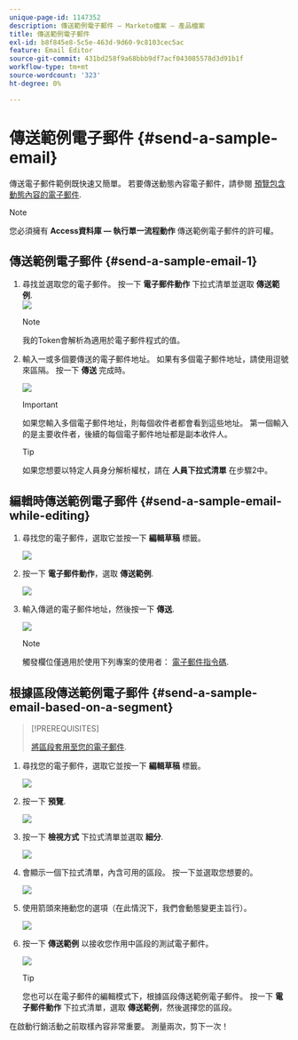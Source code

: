 ```yaml
---
unique-page-id: 1147352
description: 傳送範例電子郵件 — Marketo檔案 — 產品檔案
title: 傳送範例電子郵件
exl-id: b8f845e8-5c5e-463d-9d60-9c8103cec5ac
feature: Email Editor
source-git-commit: 431bd258f9a68bbb9df7acf043085578d3d91b1f
workflow-type: tm+mt
source-wordcount: '323'
ht-degree: 0%

---
```


# 傳送範例電子郵件 {#send-a-sample-email}

傳送電子郵件範例既快速又簡單。 若要傳送動態內容電子郵件，請參閱 [預覽包含動態內容的電子郵件](/help/marketo/product-docs/email-marketing/general/functions-in-the-editor/preview-an-email-with-dynamic-content.md).

>[!NOTE]
>
>您必須擁有 **Access資料庫 — 執行單一流程動作** 傳送範例電子郵件的許可權。

## 傳送範例電子郵件 {#send-a-sample-email-1}

1. 尋找並選取您的電子郵件。 按一下 **電子郵件動作** 下拉式清單並選取 **傳送範例**.\
   ![](assets/one-281-29.jpg)

   >[!NOTE]
   >
   >我的Token會解析為適用於電子郵件程式的值。

1. 輸入一或多個要傳送的電子郵件地址。 如果有多個電子郵件地址，請使用逗號來區隔。 按一下 **傳送** 完成時。

   ![](assets/two.png)

   >[!IMPORTANT]
   >
   >如果您輸入多個電子郵件地址，則每個收件者都會看到這些地址。 第一個輸入的是主要收件者，後續的每個電子郵件地址都是副本收件人。

   >[!TIP]
   >
   >如果您想要以特定人員身分解析權杖，請在 **人員下拉式清單** 在步驟2中。

## 編輯時傳送範例電子郵件 {#send-a-sample-email-while-editing}

1. 尋找您的電子郵件，選取它並按一下 **編輯草稿** 標籤。

   ![](assets/three-281-29.jpg)

1. 按一下 **電子郵件動作**，選取 **傳送範例**.

   ![](assets/four.png)

1. 輸入傳遞的電子郵件地址，然後按一下 **傳送**.

   ![](assets/two.png)

   >[!NOTE]
   >
   >觸發欄位僅適用於使用下列專案的使用者： [電子郵件指令碼](https://developers.marketo.com/documentation/velocity-script/).

## 根據區段傳送範例電子郵件 {#send-a-sample-email-based-on-a-segment}

>[!PREREQUISITES]
>
>[將區段套用至您的電子郵件](/help/marketo/product-docs/email-marketing/general/functions-in-the-editor/using-dynamic-content-in-an-email.md).

1. 尋找您的電子郵件，選取它並按一下 **編輯草稿** 標籤。

   ![](assets/three-281-29.jpg)

1. 按一下 **預覽**.

   ![](assets/1.png)

1. 按一下 **檢視方式** 下拉式清單並選取 **細分**.

   ![](assets/2.png)

1. 會顯示一個下拉式清單，內含可用的區段。 按一下並選取您想要的。

   ![](assets/3.png)

1. 使用箭頭來捲動您的選項（在此情況下，我們會動態變更主旨行）。

   ![](assets/4.png)

1. 按一下 **傳送範例** 以接收您作用中區段的測試電子郵件。

   ![](assets/5.png)

   >[!TIP]
   >
   >您也可以在電子郵件的編輯模式下，根據區段傳送範例電子郵件。 按一下 **電子郵件動作** 下拉式清單，選取 **傳送範例**，然後選擇您的區段。

在啟動行銷活動之前取樣內容非常重要。 測量兩次，剪下一次！
